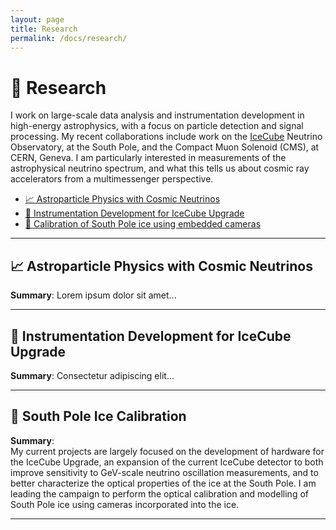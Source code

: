 ```yaml
---
layout: page
title: Research
permalink: /docs/research/
---
```


# 🧪 <span id="research">Research</span>
I work on large-scale data analysis and instrumentation development in high-energy astrophysics, with a focus on particle detection and signal processing. My recent collaborations include work on the [IceCube](https://icecube.wisc.edu/) Neutrino Observatory, at the South Pole, and the Compact Muon Solenoid (CMS), at CERN, Geneva. I am particularly interested in measurements of the astrophysical neutrino spectrum, and what this tells us about cosmic ray accelerators from a multimessenger perspective.

- [📈 Astroparticle Physics with Cosmic Neutrinos](#project-1)
- [📡 Instrumentation Development for IceCube Upgrade](#project-2)
- [🔭 Calibration of South Pole ice using embedded cameras](#project-3)

---

## 📈 Astroparticle Physics with Cosmic Neutrinos  

**Summary**: Lorem ipsum dolor sit amet...

---

## 📡 Instrumentation Development for IceCube Upgrade
  
**Summary**: Consectetur adipiscing elit...

---

## 🔭 South Pole Ice Calibration
**Summary**: <br>
      My current projects are largely focused on the development of hardware for the IceCube Upgrade, an expansion of the current IceCube detector to both improve sensitivity to GeV-scale neutrino oscillation measurements, and to better characterize the optical properties of the ice at the South Pole. I am leading the campaign to perform the optical calibration and modelling of South Pole ice using cameras incorporated into the ice. 

---